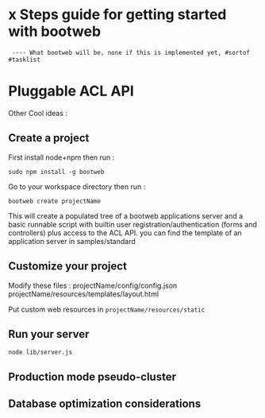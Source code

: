 x Steps guide for getting started with bootweb
==============================================
     ---- What bootweb will be, none if this is implemented yet, #sortof #tasklist


# Pluggable ACL API


Other Cool ideas :

Create a project
----------------

First install node+npm then run :

    sudo npm install -g bootweb

Go to your workspace directory then run :

    bootweb create projectName

This will create a populated tree of a bootweb applications server and a basic
runnable script with builtin user registration/authentication (forms and controllers)
plus access to the ACL API. you can find the template of an application server in samples/standard


Customize your project
----------------------
Modify these files :
    projectName/config/config.json
    projectName/resources/templates/layout.html

Put custom web resources in `projectName/resources/static`
    


Run your server
---------------
    node lib/server.js

Production mode pseudo-cluster
------------------------------

Database optimization considerations
------------------------------------